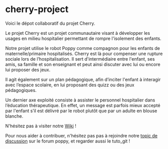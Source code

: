 # cherry-project

Voici le dépot collaboratif du projet Cherry.

Le projet Cherry est un projet communautaire visant à développer les usages en milieu hospitalier permettant de rompre l'isolement des enfants.

Notre projet utilise le robot Poppy comme compagnon pour les enfants de maternelle/primaire hospitalisés. Cherry est là pour compenser une rupture sociale lors de l’hospitalisation. Il sert d'intermédiaire entre l'enfant, ses amis, sa famille et son enseignant et peut ainsi discuter avec lui ou encore lui proposer des jeux.

Il agit également sur un plan pédagogique, afin d’inciter l'enfant à interagir avec l’espace scolaire, en lui proposant des quizz ou des jeux pédagogiques.

Un dernier axe exploité consiste à assister le personnel hospitalier dans l’éducation thérapeutique. En effet, un message est parfois mieux accepté par l'enfant s’il est délivré par le robot plutôt que par un adulte en blouse blanche.


N'hésitez pas à visiter notre [Wiki](https://github.com/Cherry-project/cherry-software/wiki) !


Pour nous aider à contribuer, n'hésitez pas pas à rejoindre notre [topic de discussion](https://forum.poppy-project.org/t/cherry-presentation/1866) sur le forum poppy, et regarder aussi le tuto_git !
